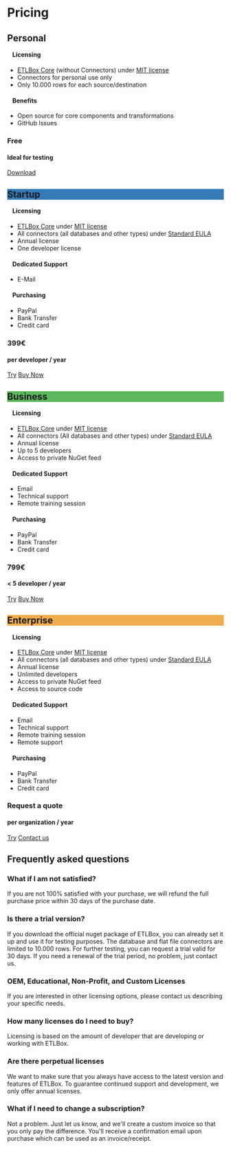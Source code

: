 ﻿# Pricing

<div class="row">
 <link rel="stylesheet" href="../../styles/bootstrap.extract.css">
    <div class="col-lg-3 col-md-3 col-sm-6">
        <div class="plan">
            <div class="plan-title">
                <h2>Personal</h2>
            </div>
            <div class="plan-body">
                <div class="plan-features">
                    <h4 style="padding-left:12px;margin-top:0;text-align:left;">Licensing</h4>
                    <ul class="plan-items">
                        <li><a href="https://github.com/etlbox/etlbox">ETLBox Core</a> (without Connectors) under <a href="https://github.com/etlbox/etlbox/blob/main/LICENSE" target="_blank">MIT license</a>
                        </li>
                        <li>Connectors for personal use only</li>
                        <li>Only 10.000 rows for each source/destination</li>
                    </ul>
                    <h4 style="padding-left:12px;margin-top:20px;text-align:left;">Benefits</h4>
                    <ul class="plan-items">
                        <li>Open source for core components and transformations</li>
                        <li>GitHub Issues</li>
                    </ul>
                </div>
                <div class="plan-price">
                    <h3>Free</h3>
                    <h4>Ideal for testing</h4>
                </div>
                    <a class="btn btn-default" href="https://www.nuget.org/packages/ETLBox/">Download</a>
            </div>
        </div>
    </div>
    <div class="col-lg-3 col-md-3 col-sm-6">
        <div class="plan">
            <div class="plan-title" style="background-color: #337ab7;">
                <h2>Startup</h2>
            </div>
            <div class="plan-body">
                <div class="plan-features">
                    <h4 style="padding-left:12px;margin-top:0;text-align:left;">Licensing</h4>
                    <ul class="plan-items">
                        <li>
                            <a href="https://github.com/etlbox/etlbox">ETLBox Core</a> under <a href="https://github.com/etlbox/etlbox/blob/main/LICENSE" target="_blank">MIT license</a>
                        </li>
                        <li>All connectors (all databases and other types) under <a href="eula.md">Standard EULA</a></li>
                        <li>Annual license</li>
                        <li>One developer license</li>
                    </ul>
                    <h4 style="padding-left:12px;margin-top:20px;text-align:left;">Dedicated Support</h4>
                    <ul class="plan-items">
                        <li>E-Mail</li>
                    </ul>
                    <h4 style="padding-left:12px;margin-top:20px;text-align:left;">Purchasing</h4>
                    <ul class="plan-items">
                        <li>PayPal</li>
                        <li>Bank Transfer</li>
                        <li>Credit card</li>
                    </ul>
                </div>
                <div class="plan-price">
                    <h3>399<span class="symbol">€</span></h3>
                    <h4>per <strong>developer</strong> / year</h4>
                </div>
                <a class="btn btn-default" href="contact.md" target="_top">Try</a>
                <a class="btn btn-primary" href="contact.md" target="_top">Buy Now</a>
            </div>
        </div>
    </div>
    <div class="col-lg-3 col-md-3 col-sm-6">
        <div class="plan">
            <div class="plan-title" style="background-color: #5cb85c;">
                <h2>Business</h2>
            </div>
            <div class="plan-body">
                <div class="plan-features">
                    <h4 style="padding-left:12px;margin-top:0;text-align:left;">Licensing</h4>
                    <ul class="plan-items">
                        <li>
                            <a href="https://github.com/etlbox/etlbox">ETLBox Core</a> under <a href="https://github.com/etlbox/etlbox/blob/main/LICENSE" target="_blank">MIT license</a>
                        </li>
                        <li>All connectors (All databases and other types) under <a href="eula.md">Standard EULA</a></li>
                        <li>Annual license</li>
                        <li>Up to 5 developers</li>
                        <li>Access to private NuGet feed</li>
                    </ul>
                    <h4 style="padding-left:12px;margin-top:20px;text-align:left;">Dedicated Support</h4>
                    <ul class="plan-items">
                        <li>Email</li>
                        <li>Technical support</li>
                        <li>Remote training session</li>
                    </ul>
                    <h4 style="padding-left:12px;margin-top:20px;text-align:left;">Purchasing</h4>
                    <ul class="plan-items">
                        <li>PayPal</li>
                        <li>Bank Transfer</li>
                        <li>Credit card</li>
                    </ul>
                </div>
                <div class="plan-price">
                    <h3>799<span class="symbol">€</span></h3>
                    <h4>&lt; 5 developer / year</h4>
                </div>
                <a class="btn btn-default" href="contact.md" target="_top">Try</a>
                <a class="btn btn-primary" href="contact.md" target="_top">Buy Now</a>
            </div>
        </div>
    </div>
    <div class="col-sm-3 visible-sm"></div>
    <div class="col-lg-3 col-md-3 col-sm-6">
        <div class="plan">
            <div class="plan-title" style="background-color: #f0ad4e">
                <h2>Enterprise</h2>
            </div>
            <div class="plan-body">
                <div class="plan-features">
                    <h4 style="padding-left:12px;margin-top:0;text-align:left;">Licensing</h4>
                    <ul class="plan-items">
                        <li>
                            <a href="https://github.com/etlbox/etlbox">ETLBox Core</a> under <a href="https://github.com/etlbox/etlbox/blob/main/LICENSE" target="_blank">MIT license</a>
                        </li>
                        <li>All connectors (all databases and other types) under <a href="eula.md">Standard EULA</a></li>
                        <li>Annual license</li>
                        <li>Unlimited developers</li>
                        <li>Access to private NuGet feed</li>
                        <li>Access to source code</li>
                    </ul>
                    <h4 style="padding-left:12px;margin-top:20px;text-align:left;">Dedicated Support</h4>
                    <ul class="plan-items">
                        <li>Email</li>
                        <li>Technical support</li>
                        <li>Remote training session</li>
                        <li>Remote support</li>
                    </ul>
                    <h4 style="padding-left:12px;margin-top:20px;text-align:left;">Purchasing</h4>
                    <ul class="plan-items">
                        <li>PayPal</li>
                        <li>Bank Transfer</li>
                        <li>Credit card</li>
                    </ul>
                </div>
                <div class="plan-price">
                    <h3>Request a quote</h3>
                    <h4>per <strong>organization</strong> / year</h4>
                </div>
                <a class="btn btn-default" href="contact.md" target="_top">Try</a>
                <a class="btn btn-primary" href="contact.md" target="_top">Contact us</a>
            </div>
        </div>
    </div>
</div>


<div>
<h2>Frequently asked questions</h2>

<h3>What if I am not satisfied?</h3>

<p>If you are not 100% satisfied with your purchase, we will refund the full purchase price within 30 days of the
purchase date.</p>
   
<h3>Is there a trial version?</h3>
If you download the official nuget package of ETLBox, you can already set it up and use it for testing purposes. The database and flat file connectors are limited to 10.000 rows. For further testing, you can request a trial valid for 30 days. If you need a renewal of the trial period, no problem, just contact us. 
</div>

<h3>OEM, Educational, Non-Profit, and Custom Licenses</h3>

If you are interested in other licensing options, please contact us describing your specific needs.
    
<h3>How many licenses do I need to buy?</h3>
Licensing is based on the amount of developer that are developing or working with ETLBox.

<h3>Are there perpetual licenses</h3>
We want to make sure that you always have access to the latest version and features of ETLBox. To guarantee continued support and development, we only offer annual licenses.

<h3>What if I need to change a subscription?</h3>

Not a problem. Just let us know, and we'll create a custom invoice so that you only pay the difference.
You'll receive a confirmation email upon purchase which can be used as an invoice/receipt.

